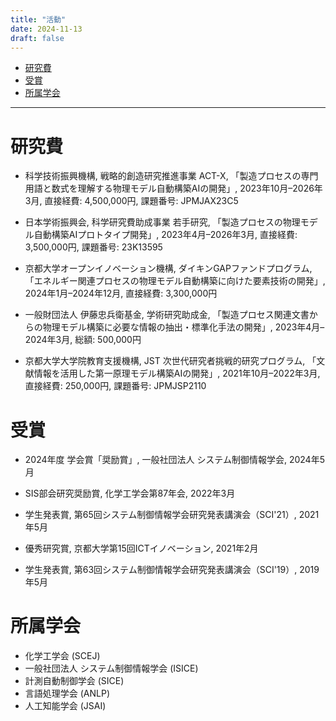 ```yaml
---
title: "活動"
date: 2024-11-13
draft: false
---
```


- [研究費](#研究費)
- [受賞](#受賞)
- [所属学会](#所属学会)

---

# 研究費

- 科学技術振興機構, 戦略的創造研究推進事業 ACT-X, 「製造プロセスの専門用語と数式を理解する物理モデル自動構築AIの開発」, 2023年10月–2026年3月, 直接経費: 4,500,000円, 課題番号: JPMJAX23C5

- 日本学術振興会, 科学研究費助成事業 若手研究, 「製造プロセスの物理モデル自動構築AIプロトタイプ開発」, 2023年4月–2026年3月, 直接経費: 3,500,000円, 課題番号: 23K13595

- 京都大学オープンイノベーション機構, ダイキンGAPファンドプログラム, 「エネルギー関連プロセスの物理モデル自動構築に向けた要素技術の開発」, 2024年1月–2024年12月, 直接経費: 3,300,000円

- 一般財団法人 伊藤忠兵衛基金, 学術研究助成金, 「製造プロセス関連文書からの物理モデル構築に必要な情報の抽出・標準化手法の開発」, 2023年4月–2024年3月, 総額: 500,000円

- 京都大学大学院教育支援機構, JST 次世代研究者挑戦的研究プログラム, 「文献情報を活用した第一原理モデル構築AIの開発」, 2021年10月–2022年3月, 直接経費: 250,000円, 課題番号: JPMJSP2110


# 受賞

- 2024年度 学会賞「奨励賞」, 一般社団法人 システム制御情報学会, 2024年5月

- SIS部会研究奨励賞, 化学工学会第87年会, 2022年3月

- 学生発表賞, 第65回システム制御情報学会研究発表講演会（SCI'21）, 2021年5月

- 優秀研究賞, 京都大学第15回ICTイノベーション, 2021年2月

- 学生発表賞, 第63回システム制御情報学会研究発表講演会（SCI'19）, 2019年5月


# 所属学会

- 化学工学会 (SCEJ)
- 一般社団法人 システム制御情報学会 (ISICE)
- 計測自動制御学会 (SICE)
- 言語処理学会 (ANLP)
- 人工知能学会 (JSAI)
